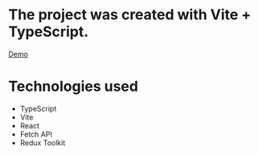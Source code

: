 # The project was created with Vite + TypeScript.

[Demo](https://vasyl-zhyliakov.github.io/react_redux-list-of-posts/)

# Technologies used

- TypeScript
- Vite
- React
- Fetch API
- Redux Toolkit
